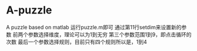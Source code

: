 # A-puzzle
A puzzle based on matlab
运行puzzle.m即可
通过第11行setdim来设置新的参数
前两个参数选择维度，理论可以为1到无穷
第三个参数范围1到9，即点击循环的次数
最后一个参数选择规则，目前只有四个规则所以是，1到4
